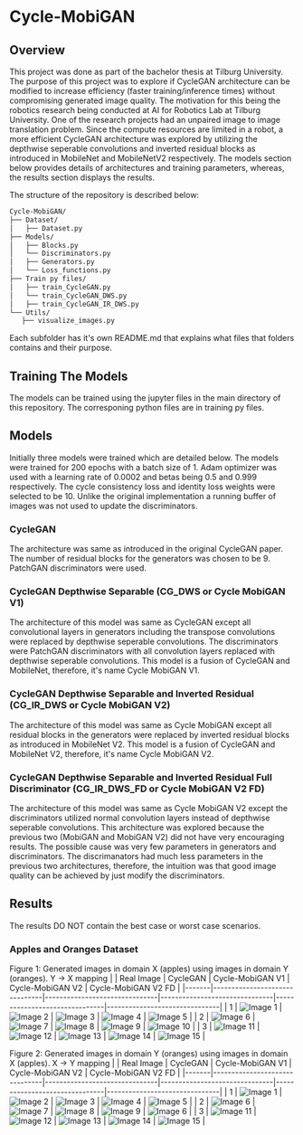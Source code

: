# Cycle-MobiGAN

## Overview

This project was done as part of the bachelor thesis at Tilburg University. The purpose of this project was to explore if CycleGAN architecture can be modified to increase efficiency (faster training/inference times) without compromising generated image quality. The motivation for this being the robotics research being conducted at AI for Robotics Lab at Tilburg University. One of the research projects had an unpaired image to image translation problem. Since the compute resources are limited in a robot, a more efficient CycleGAN architecture was explored by utilizing the depthwise seperable convolutions and inverted residual blocks as introduced in MobileNet and MobileNetV2 respectively.
The models section below provides details of architectures and training parameters, whereas, the results section displays the results.

The structure of the repository is described below:

```bash
Cycle-MobiGAN/
├── Dataset/
│   ├── Dataset.py
├── Models/
│   ├── Blocks.py
│   └── Discriminators.py
│   ├── Generators.py
│   └── Loss_functions.py
├── Train py files/
│   ├── train_CycleGAN.py
│   └── train_CycleGAN_DWS.py
│   ├── train_CycleGAN_IR_DWS.py
└── Utils/
   ├── visualize_images.py
```

Each subfolder has it's own README.md that explains what files that folders contains and their purpose.

## Training The Models
The models can be trained using the jupyter files in the main directory of this repository. The corresponing python files are in training py files.

## Models

Initially three models were trained which are detailed below. The models were trained for 200 epochs with a batch size of 1. Adam optimizer was used with a learning rate of 0.0002 and betas being 0.5 and 0.999 respectively. The cycle consistency loss and identity loss weights were selected to be 10. Unlike the original implementation a running buffer of images was not used to update the discriminators.

### CycleGAN
The architecture was same as introduced in the original CycleGAN paper. The number of residual blocks for the generators was chosen to be 9. PatchGAN discriminators were used.
### CycleGAN Depthwise Separable (CG_DWS or Cycle MobiGAN V1)
The architecture of this model was same as CycleGAN except all convolutional layers in generators including the transpose convolutions were replaced by depthwise seperable convolutions. The discriminators were PatchGAN discriminators with all convolution layers replaced with depthwise seperable convolutions. This model is a fusion of CycleGAN and MobileNet, therefore, it's name Cycle MobiGAN V1.
### CycleGAN Depthwise Separable and Inverted Residual (CG_IR_DWS or Cycle MobiGAN V2)
The architecture of this model was same as Cycle MobiGAN except all residual blocks in  the generators were replaced by inverted residual blocks as introduced in MobileNet V2. This model is a fusion of CycleGAN and MobileNet V2, therefore, it's name Cycle MobiGAN V2.
### CycleGAN Depthwise Separable and Inverted Residual Full Discriminator (CG_IR_DWS_FD or Cycle MobiGAN V2 FD)
The architecture of this model was same as Cycle MobiGAN V2 except the discriminators utilized normal convolution layers instead of depthwise seperable convolutions. This architecture was explored because the previous two (MobiGAN and MobiGAN V2) did not have very encouraging results. The possible cause was very few parameters in generators and discriminators. The discrimanators had  much less parameters in the previous two architectures, therefore, the intuition was that good image quality can be achieved by just modify the discriminators.

## Results
The results DO NOT contain the best case or worst case scenarios.

### Apples and Oranges Dataset
Figure 1: Generated images in domain X (apples) using images in domain Y (oranges). Y -> X mapping
|       | Real Image                    | CycleGAN                      | Cycle-MobiGAN V1              | Cycle-MobiGAN V2              | Cycle-MobiGAN V2 FD |
|-------|-------------------------------|-------------------------------|-------------------------------|-------------------------------|-------------------------------|
| 1     | ![Image 1](GeneratedImages/apple2orange/GeneratedApples/Original/1.jpg) | ![Image 2](GeneratedImages/apple2orange/GeneratedApples/CycleGAN/apple1.jpg) | ![Image 3](GeneratedImages/apple2orange/GeneratedApples/CycleMobiGAN/apple1.jpg) | ![Image 4](GeneratedImages/apple2orange/GeneratedApples/CycleMobiGANV2/apple1.jpg) | ![Image 5]() |
| 2     | ![Image 6](GeneratedImages/apple2orange/GeneratedApples/Original/2.jpg) | ![Image 7](GeneratedImages/apple2orange/GeneratedApples/CycleGAN/apple2.jpg) | ![Image 8](GeneratedImages/apple2orange/GeneratedApples/CycleMobiGAN/apple2.jpg) | ![Image 9](GeneratedImages/apple2orange/GeneratedApples/CycleMobiGANV2/apple2.jpg) | ![Image 10]() |
| 3     | ![Image 11](GeneratedImages/apple2orange/GeneratedApples/Original/3.jpg) | ![Image 12](GeneratedImages/apple2orange/GeneratedApples/CycleGAN/apple3.jpg) | ![Image 13](GeneratedImages/apple2orange/GeneratedApples/CycleMobiGAN/apple3.jpg) | ![Image 14](GeneratedImages/apple2orange/GeneratedApples/CycleMobiGANV2/apple3.jpg) | ![Image 15]() |

Figure 2: Generated images in domain Y (oranges) using images in domain X (apples). X -> Y mapping
|       | Real Image                    | CycleGAN                      | Cycle-MobiGAN V1              | Cycle-MobiGAN V2              | Cycle-MobiGAN V2 FD |
|-------|-------------------------------|-------------------------------|-------------------------------|-------------------------------|-------------------------------|
| 1     | ![Image 1](GeneratedImages/apple2orange/GeneratedOranges/Original/1.jpg) | ![Image 2](GeneratedImages/apple2orange/GeneratedOranges/CycleGAN/orange1.jpg) | ![Image 3](GeneratedImages/apple2orange/GeneratedOranges/CycleMobiGAN/orange1.jpg) | ![Image 4](GeneratedImages/apple2orange/GeneratedOranges/CycleMobiGANV2/orange1.jpg) | ![Image 5]() |
| 2     | ![Image 6](GeneratedImages/apple2orange/GeneratedOranges/Original/2.jpg) | ![Image 7](GeneratedImages/apple2orange/GeneratedOranges/CycleGAN/orange2.jpg) | ![Image 8](GeneratedImages/apple2orange/GeneratedOranges/CycleMobiGAN/orange2.jpg) | ![Image 9](GeneratedImages/apple2orange/GeneratedOranges/CycleMobiGANV2/orange2.jpg) | ![Image 6]() |
| 3     | ![Image 11](GeneratedImages/apple2orange/GeneratedOranges/Original/3.jpg) | ![Image 12](GeneratedImages/apple2orange/GeneratedOranges/CycleGAN/orange3.jpg) | ![Image 13](GeneratedImages/apple2orange/GeneratedOranges/CycleMobiGAN/orange3.jpg) | ![Image 14](GeneratedImages/apple2orange/GeneratedOranges/CycleMobiGANV2/orange3.jpg) | ![Image 15]() |
